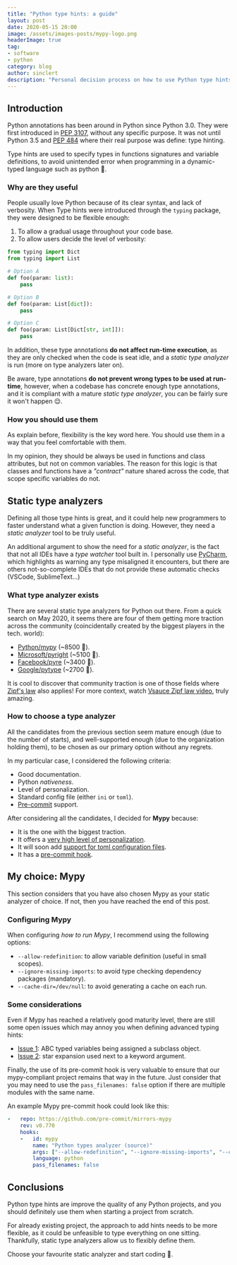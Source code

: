 ```yaml
---
title: "Python type hints: a guide"
layout: post
date: 2020-05-15 20:00
image: /assets/images-posts/mypy-logo.png
headerImage: true
tag:
- software
- python
category: blog
author: sinclert
description: "Personal decision process on how to use Python type hints"
---
```



## Introduction

Python annotations has been around in Python since Python 3.0. They were first
introduced in [PEP 3107][python-pep-3107], without any specific purpose.
It was not until Python 3.5 and [PEP 484][python-pep-0484] where
their real purpose was define: type hinting.

Type hints are used to specify types in functions signatures and variable definitions,
to avoid unintended error when programming in a dynamic-typed language such as python 🐍.

### Why are they useful

People usually love Python because of its clear syntax, and lack of verbosity.
When Type hints were introduced through the `typing` package, they were designed
to be flexible enough:

1. To allow a gradual usage throughout your code base.
2. To allow users decide the level of verbosity:
```python
from typing import Dict
from typing import List

# Option A
def foo(param: list):
    pass

# Option B
def foo(param: List[dict]):
    pass

# Option C
def foo(param: List[Dict[str, int]]):
    pass
```

In addition, these type annotations **do not affect run-time execution**,
as they are only checked when the code is seat idle, and a _static type analyzer_ is run
(more on type analyzers later on).

Be aware, type annotations **do not prevent wrong types to be used at run-time**,
however, when a codebase has concrete enough type annotations, and it is compliant
with a mature _static type analyzer_, you can be fairly sure it won't happen 😌.

### How you should use them

As explain before, flexibility is the key word here. You should use them in a way
that you feel comfortable with them.

In my opinion, they should be always be used in functions and class attributes,
but not on common variables. The reason for this logic is that classes and functions
have a _"contract"_ nature shared across the code, that scope specific variables do not.


## Static type analyzers

Defining all those type hints is great, and it could help new programmers
to faster understand what a given function is doing. However, they need
a _static analyzer_ tool to be truly useful.

An additional argument to show the need for a _static analyzer_, is the fact that
not all IDEs have a _type watcher_ tool built in. I personally use [PyCharm][pycharm-website],
which highlights as warning any type misaligned it encounters, but there are others
not-so-complete IDEs that do not provide these automatic checks (VSCode, SublimeText...)

### What type analyzer exists

There are several static type analyzers for Python out there. From a quick search
on May 2020, it seems there are four of them getting more traction across the community
(coincidentally created by the biggest players in the tech. world):

- [Python/mypy][mypy-repository] (~8500 🌟).
- [Microsoft/pyright][pyright-repository] (~5100 🌟).
- [Facebook/pyre][pyre-repository] (~3400 🌟).
- [Google/pytype][pytype-repository] (~2700 🌟).

It is cool to discover that community traction is one of those fields where
[Zipf's law][zipf-law-article] also applies! For more context, watch
[Vsauce Zipf law video][zipf-law-video], truly amazing.

### How to choose a type analyzer

All the candidates from the previous section seem mature enough (due to the number
of starts), and well-supported enough (due to the organization holding them),
to be chosen as our primary option without any regrets.

In my particular case, I considered the following criteria:
- Good documentation.
- Python _nativeness_.
- Level of personalization.
- Standard config file (either `ini` or `toml`).
- [Pre-commit][pre-commit-website] support.

After considering all the candidates, I decided for **Mypy** because:
- It is the one with the biggest traction.
- It offers a [very high level of personalization][mypy-cli-docs].
- It will soon add [support for toml configuration files][mypy-toml-issue].
- It has a [pre-commit hook][pre-commit-mypy].


## My choice: Mypy

This section considers that you have also chosen Mypy as your static analyzer of choice.
If not, then you have reached the end of this post.

### Configuring Mypy

When configuring _how to run Mypy_, I recommend using the following options:
- `--allow-redefinition`: to allow variable definition (useful in small scopes).
- `--ignore-missing-imports`: to avoid type checking dependency packages (mandatory).
- `--cache-dir=/dev/null`: to avoid generating a cache on each run.

### Some considerations

Even if Mypy has reached a relatively good maturity level, there are still
some open issues which may annoy you when defining advanced typing hints:

- [Issue 1][mypy-abc-issue]: ABC typed variables being assigned a subclass object.
- [Issue 2][mypy-star-issue]: star expansion used next to a keyword argument.

Finally, the use of its pre-commit hook is very valuable to ensure that our
mypy-compliant project remains that way in the future. Just consider that
you may need to use the `pass_filenames: false` option if there are multiple
modules with the same name.

An example Mypy pre-commit hook could look like this:
```yaml
-   repo: https://github.com/pre-commit/mirrors-mypy
    rev: v0.770
    hooks:
    -   id: mypy
        name: "Python types analyzer (source)"
        args: ["--allow-redefinition", "--ignore-missing-imports", "--cache-dir=/dev/null", "src"]
        language: python
        pass_filenames: false
```


## Conclusions

Python type hints are improve the quality of any Python projects,
and you should definitely use them when starting a project from scratch.

For already existing project, the approach to add hints needs to be more flexible,
as it could be unfeasible to type everything on one sitting.
Thankfully, static type analyzers allow us to flexibly define them.

Choose your favourite static analyzer and start coding 🚀.


[mypy-cli-docs]: https://mypy.readthedocs.io/en/stable/command_line.html
[mypy-abc-issue]: https://github.com/python/mypy/issues/4717
[mypy-star-issue]: https://github.com/python/mypy/issues/6799
[mypy-toml-issue]: https://github.com/python/mypy/issues/5205

[pre-commit-mypy]: https://github.com/pre-commit/mirrors-mypy
[pre-commit-website]: https://pre-commit.com

[pycharm-website]: https://www.jetbrains.com/pycharm
[python-pep-3107]: https://www.python.org/dev/peps/pep-3107
[python-pep-0484]: https://www.python.org/dev/peps/pep-0484

[mypy-repository]: https://github.com/python/mypy
[pyright-repository]: https://github.com/Microsoft/pyright
[pyre-repository]: https://github.com/facebook/pyre-check
[pytype-repository]: https://github.com/google/pytype

[zipf-law-article]: https://en.wikipedia.org/wiki/Zipf%27s_law
[zipf-law-video]: https://www.youtube.com/watch?v=fCn8zs912OE
